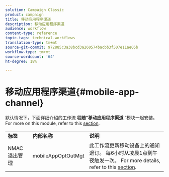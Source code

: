 ```yaml
---
solution: Campaign Classic
product: campaign
title: 移动应用程序渠道
description: 移动应用程序渠道
audience: workflow
content-type: reference
topic-tags: technical-workflows
translation-type: tm+mt
source-git-commit: 972885c3a38bcd3a260574bacbb3f507e11ae05b
workflow-type: tm+mt
source-wordcount: '64'
ht-degree: 18%

---
```



# 移动应用程序渠道{#mobile-app-channel}

默认情况下，下面详细介绍的工作流 **程随“移动应用程序渠道** ”模块一起安装。 For more on this module, refer to this [section](../../delivery/using/about-mobile-app-channel.md).

<table> 
 <tbody> 
  <tr> 
   <td> <strong>标签</strong><br /> </td> 
   <td> <strong>内部名称</strong><br /> </td> 
   <td> <strong>说明</strong><br /> </td> 
  </tr> 
  <tr> 
   <td> <span class="uicontrol">NMAC退出管理</span> <br /> </td> 
   <td> <span class="uicontrol">mobileAppOptOutMgt</span> <br /> </td> 
   <td> 此工作流更新移动设备上的通知退订。 每6小时从凌晨1点到午夜触发一次。 For more details, refer to this <a href="../../delivery/using/understanding-quarantine-management.md#push-notification-quarantines">section</a>.<br /> </td> 
  </tr> 
 </tbody> 
</table>

